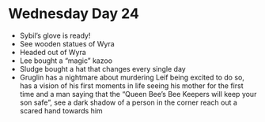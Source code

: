 # Wednesday Day 24

- Sybil’s glove is ready!
- See wooden statues of Wyra
- Headed out of Wyra
- Lee bought a “magic” kazoo
- Sludge bought a hat that changes every single day
- Gruglin has a nightmare about murdering Leif being excited to do so, has a vision of his first moments in life seeing his mother for the first time and a man saying that the “Queen Bee’s Bee Keepers will keep your son safe”, see a dark shadow of a person in the corner reach out a scared hand towards him